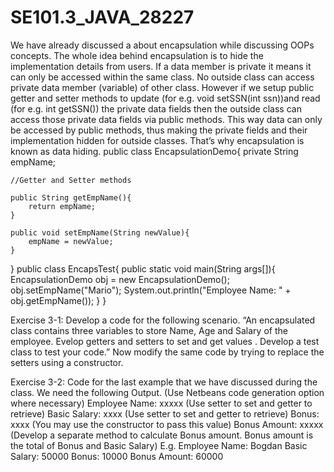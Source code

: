 # SE101.3_JAVA_28227
We have already discussed a about encapsulation while discussing OOPs concepts. 
The whole idea behind encapsulation is to hide the implementation details from users. If a data member is private it means it can only be accessed within the same class. No outside class can access private data member (variable) of other class. However if we setup public getter and setter methods to update (for e.g. void setSSN(int ssn))and read (for e.g.  int getSSN()) the private data fields then the outside class can access those private data fields via public methods. This way data can only be accessed by public methods,  thus making the private fields and their implementation hidden for outside classes. That’s why encapsulation is known as data hiding.
public class EncapsulationDemo{
    private String empName;

    //Getter and Setter methods

    public String getEmpName(){
        return empName;
    }

    public void setEmpName(String newValue){
        empName = newValue;
    }

}
public class EncapsTest{
    public static void main(String args[]){
         EncapsulationDemo obj = new EncapsulationDemo();
         obj.setEmpName("Mario");
         System.out.println("Employee Name: " + obj.getEmpName());
    } 
}

Exercise 3-1: Develop a code for the following scenario. 
“An encapsulated class contains three variables to store Name, Age and Salary of the employee. Evelop getters and setters to set and get values . Develop a test class to test your code.”
Now modify the same code by  trying to replace the setters using  a constructor. 

Exercise 3-2: Code for the last example that we have discussed during the class. We need the following Output. (Use Netbeans code generation option where necessary)
Employee Name: xxxxx (Use setter to set and getter to retrieve)
Basic Salary: xxxx (Use setter to set and getter to retrieve)
Bonus: xxxx (You may use the constructor to pass this value)
Bonus Amount: xxxxx (Develop a separate method to calculate Bonus amount. Bonus amount is the total of Bonus and Basic Salary)
E.g. 
Employee Name: Bogdan
Basic Salary: 50000 
Bonus: 10000 
Bonus Amount: 60000 

